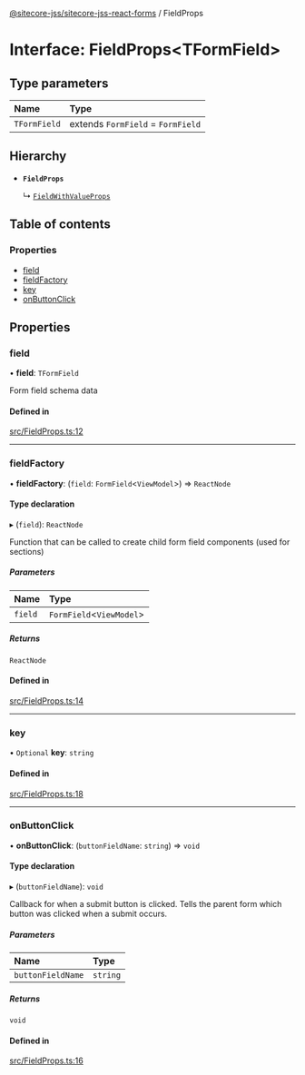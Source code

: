 [@sitecore-jss/sitecore-jss-react-forms](../README.md) / FieldProps

# Interface: FieldProps\<TFormField\>

## Type parameters

| Name | Type |
| :------ | :------ |
| `TFormField` | extends `FormField` = `FormField` |

## Hierarchy

- **`FieldProps`**

  ↳ [`FieldWithValueProps`](FieldWithValueProps.md)

## Table of contents

### Properties

- [field](FieldProps.md#field)
- [fieldFactory](FieldProps.md#fieldfactory)
- [key](FieldProps.md#key)
- [onButtonClick](FieldProps.md#onbuttonclick)

## Properties

### field

• **field**: `TFormField`

Form field schema data

#### Defined in

[src/FieldProps.ts:12](https://github.com/Sitecore/jss/blob/2fd13c9a3/packages/sitecore-jss-react-forms/src/FieldProps.ts#L12)

___

### fieldFactory

• **fieldFactory**: (`field`: `FormField`\<`ViewModel`\>) => `ReactNode`

#### Type declaration

▸ (`field`): `ReactNode`

Function that can be called to create child form field components (used for sections)

##### Parameters

| Name | Type |
| :------ | :------ |
| `field` | `FormField`\<`ViewModel`\> |

##### Returns

`ReactNode`

#### Defined in

[src/FieldProps.ts:14](https://github.com/Sitecore/jss/blob/2fd13c9a3/packages/sitecore-jss-react-forms/src/FieldProps.ts#L14)

___

### key

• `Optional` **key**: `string`

#### Defined in

[src/FieldProps.ts:18](https://github.com/Sitecore/jss/blob/2fd13c9a3/packages/sitecore-jss-react-forms/src/FieldProps.ts#L18)

___

### onButtonClick

• **onButtonClick**: (`buttonFieldName`: `string`) => `void`

#### Type declaration

▸ (`buttonFieldName`): `void`

Callback for when a submit button is clicked. Tells the parent form which button was clicked when a submit occurs.

##### Parameters

| Name | Type |
| :------ | :------ |
| `buttonFieldName` | `string` |

##### Returns

`void`

#### Defined in

[src/FieldProps.ts:16](https://github.com/Sitecore/jss/blob/2fd13c9a3/packages/sitecore-jss-react-forms/src/FieldProps.ts#L16)

